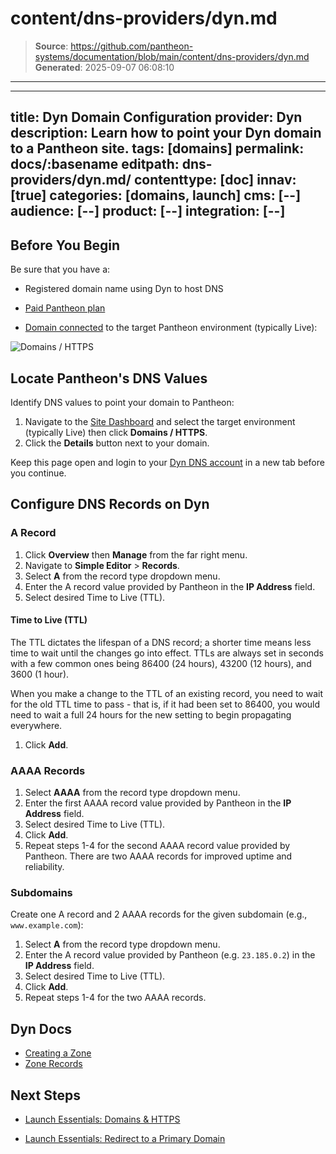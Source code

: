 # content/dns-providers/dyn.md

> **Source**: https://github.com/pantheon-systems/documentation/blob/main/content/dns-providers/dyn.md
> **Generated**: 2025-09-07 06:08:10

---

---
title: Dyn Domain Configuration
provider: Dyn
description: Learn how to point your Dyn domain to a Pantheon site.
tags: [domains]
permalink: docs/:basename
editpath: dns-providers/dyn.md/
contenttype: [doc]
innav: [true]
categories: [domains, launch]
cms: [--]
audience: [--]
product: [--]
integration: [--]
---
## Before You Begin
Be sure that you have a:


- Registered domain name using Dyn to host DNS

- [Paid Pantheon plan](/guides/launch/plans)

- [Domain connected](/guides/launch/domains) to the target Pantheon environment (typically Live):

 ![Domains / HTTPS](../../images/dashboard/new-dashboard/2024/_domainadded.png)

## Locate Pantheon's DNS Values
Identify DNS values to point your domain to Pantheon:

1. Navigate to the [Site Dashboard](/guides/account-mgmt/workspace-sites-teams/sites#site-dashboard) and select the target environment (typically <Icon icon="wavePulse" /> Live) then click **<Icon icon="global" /> Domains / HTTPS**.
2. Click the **Details** button next to your domain.

Keep this page open and login to your [Dyn DNS account](https://portal.dynect.net/login/) in a new tab before you continue.

## Configure DNS Records on Dyn

### A Record
1. Click **Overview** then **Manage** from the far right menu.
1. Navigate to **Simple Editor** > **Records**.
1. Select **A** from the record type dropdown menu.
1. Enter the A record value provided by Pantheon in the **IP Address** field.
1. Select desired Time to Live (TTL).

  <Accordion title="Learn More" id="ttl" icon="info-sign">

  #### Time to Live (TTL)

  The TTL dictates the lifespan of a DNS record; a shorter time means less time to wait until the changes go into effect. TTLs are always set in seconds with a few common ones being 86400 (24 hours), 43200 (12 hours), and 3600 (1 hour).

  When you make a change to the TTL of an existing record, you need to wait for the old TTL time to pass - that is, if it had been set to 86400, you would need to wait a full 24 hours for the new setting to begin propagating everywhere.

  </Accordion>

1. Click **Add**.

### AAAA Records
1. Select **AAAA** from the record type dropdown menu.
1. Enter the first AAAA record value provided by Pantheon in the **IP Address** field.
1. Select desired Time to Live (TTL).
1. Click **Add**.
1. Repeat steps 1-4 for the second AAAA record value provided by Pantheon. There are two AAAA records for improved uptime and reliability.

### Subdomains
Create one A record and 2 AAAA records for the given subdomain (e.g., `www.example.com`):

1. Select **A** from the record type dropdown menu.
2. Enter the A record value provided by Pantheon (e.g. `23.185.0.2`) in the **IP Address** field.
3. Select desired Time to Live (TTL).
4. Click **Add**.
5. Repeat steps 1-4 for the two AAAA records.

## Dyn Docs

* [Creating a Zone](https://help.dyn.com/creating-a-zone/)
* [Zone Records](https://help.dyn.com/zone-records/)

## Next Steps

* [Launch Essentials: Domains & HTTPS](/guides/launch/domains)

* [Launch Essentials: Redirect to a Primary Domain](/guides/launch/redirects)
